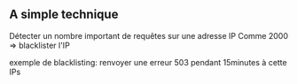 ## A simple technique

Détecter un nombre important de requêtes sur une adresse IP
Comme 2000
=> blacklister l'IP

exemple de blacklisting: renvoyer une erreur 503 pendant 15minutes à cette IPs
